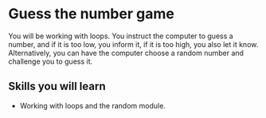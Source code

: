 # Guess the number game

You will be working with loops. You instruct the computer to guess a number, and if it is too low, you inform it, if it is too high, you also let it know. Alternatively, you can have the computer choose a random number and challenge you to guess it.

## Skills you will learn 
- Working with loops and the random module.
